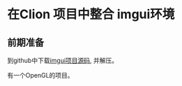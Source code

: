 # 在Clion 项目中整合 imgui环境

## 前期准备

到github中下载[imgui项目源码](https://github.com/ocornut/imgui/archive/refs/tags/v1.80.zip), 并解压。

有一个OpenGL的项目。